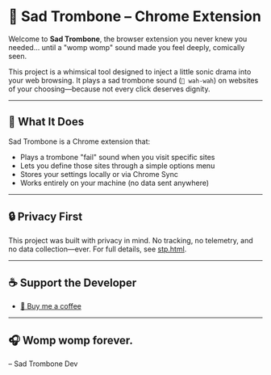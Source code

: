 # 🥲 Sad Trombone – Chrome Extension

Welcome to **Sad Trombone**, the browser extension you never knew you needed... until a "womp womp" sound made you feel deeply, comically seen.

This project is a whimsical tool designed to inject a little sonic drama into your web browsing. It plays a sad trombone sound (`🎺 wah-wah`) on websites of your choosing—because not every click deserves dignity.

---

## 🧠 What It Does

Sad Trombone is a Chrome extension that:
- Plays a trombone "fail" sound when you visit specific sites
- Lets you define those sites through a simple options menu
- Stores your settings locally or via Chrome Sync
- Works entirely on your machine (no data sent anywhere)

---

## 🔒 Privacy First

This project was built with privacy in mind. No tracking, no telemetry, and no data collection—ever. For full details, see [stp.html](./stp.html).

---

## ☕ Support the Developer

- [💸 Buy me a coffee](https://buymeacoffee.com/sadtrombone)

---

## 🎧 Womp womp forever.

– Sad Trombone Dev

